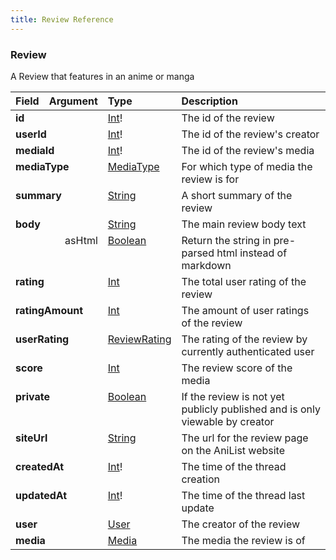 ```yaml
---
title: Review Reference
---
```


### Review
A Review that features in an anime or manga
<table>
<thead>
<tr>
<th align="left">Field</th>
<th align="right">Argument</th>
<th align="left">Type</th>
<th align="left">Description</th>
</tr>
</thead>
<tbody>
<tr>
<td colspan="2" valign="top"><strong>id</strong></td>
<td valign="top"><a href="/reference/scalar/int">Int</a>!</td>
<td>
The id of the review
</td>
</tr>
<tr>
<td colspan="2" valign="top"><strong>userId</strong></td>
<td valign="top"><a href="/reference/scalar/int">Int</a>!</td>
<td>
The id of the review's creator
</td>
</tr>
<tr>
<td colspan="2" valign="top"><strong>mediaId</strong></td>
<td valign="top"><a href="/reference/scalar/int">Int</a>!</td>
<td>
The id of the review's media
</td>
</tr>
<tr>
<td colspan="2" valign="top"><strong>mediaType</strong></td>
<td valign="top"><a href="/reference/enum/mediatype">MediaType</a></td>
<td>
For which type of media the review is for
</td>
</tr>
<tr>
<td colspan="2" valign="top"><strong>summary</strong></td>
<td valign="top"><a href="/reference/scalar/string">String</a></td>
<td>
A short summary of the review
</td>
</tr>
<tr>
<td colspan="2" valign="top"><strong>body</strong></td>
<td valign="top"><a href="/reference/scalar/string">String</a></td>
<td>
The main review body text
</td>
</tr>
<tr>
<td colspan="2" align="right" valign="top">asHtml</td>
<td valign="top"><a href="/reference/scalar/boolean">Boolean</a></td>
<td>
Return the string in pre-parsed html instead of markdown
</td>
</tr>
<tr>
<td colspan="2" valign="top"><strong>rating</strong></td>
<td valign="top"><a href="/reference/scalar/int">Int</a></td>
<td>
The total user rating of the review
</td>
</tr>
<tr>
<td colspan="2" valign="top"><strong>ratingAmount</strong></td>
<td valign="top"><a href="/reference/scalar/int">Int</a></td>
<td>
The amount of user ratings of the review
</td>
</tr>
<tr>
<td colspan="2" valign="top"><strong>userRating</strong></td>
<td valign="top"><a href="/reference/enum/reviewrating">ReviewRating</a></td>
<td>
The rating of the review by currently authenticated user
</td>
</tr>
<tr>
<td colspan="2" valign="top"><strong>score</strong></td>
<td valign="top"><a href="/reference/scalar/int">Int</a></td>
<td>
The review score of the media
</td>
</tr>
<tr>
<td colspan="2" valign="top"><strong>private</strong></td>
<td valign="top"><a href="/reference/scalar/boolean">Boolean</a></td>
<td>
If the review is not yet publicly published and is only viewable by creator
</td>
</tr>
<tr>
<td colspan="2" valign="top"><strong>siteUrl</strong></td>
<td valign="top"><a href="/reference/scalar/string">String</a></td>
<td>
The url for the review page on the AniList website
</td>
</tr>
<tr>
<td colspan="2" valign="top"><strong>createdAt</strong></td>
<td valign="top"><a href="/reference/scalar/int">Int</a>!</td>
<td>
The time of the thread creation
</td>
</tr>
<tr>
<td colspan="2" valign="top"><strong>updatedAt</strong></td>
<td valign="top"><a href="/reference/scalar/int">Int</a>!</td>
<td>
The time of the thread last update
</td>
</tr>
<tr>
<td colspan="2" valign="top"><strong>user</strong></td>
<td valign="top"><a href="/reference/object/user">User</a></td>
<td>
The creator of the review
</td>
</tr>
<tr>
<td colspan="2" valign="top"><strong>media</strong></td>
<td valign="top"><a href="/reference/object/media">Media</a></td>
<td>
The media the review is of
</td>
</tr>
</tbody>
</table>